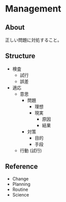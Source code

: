 # Management

## About

正しい問題に対処すること。

## Structure

- 検査
  - 試行
  - 誤差
- 適応
  - 意思
    - 問題
      - 理想
      - 現実
        - 原因
        - 結果
    - 対策
      - 目的
      - 手段
  - 行動 (試行)

## Reference

- Change
- Planning
- Routine
- Science
